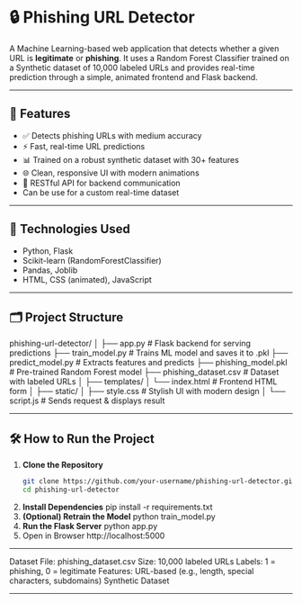 # 🔒 Phishing URL Detector

A Machine Learning-based web application that detects whether a given URL is **legitimate** or **phishing**. It uses a Random Forest Classifier trained on a Synthetic dataset of 10,000 labeled URLs and provides real-time prediction through a simple, animated frontend and Flask backend.

---

## 📌 Features

- ✅ Detects phishing URLs with medium accuracy
- ⚡ Fast, real-time URL predictions
- 📊 Trained on a robust synthetic dataset with 30+ features
- 🌐 Clean, responsive UI with modern animations
- 🔁 RESTful API for backend communication
- Can be use for a custom real-time dataset
  
---

## 🧠 Technologies Used

- Python, Flask
- Scikit-learn (RandomForestClassifier)
- Pandas, Joblib
- HTML, CSS (animated), JavaScript

---

## 🗂️ Project Structure 
phishing-url-detector/ │ ├── app.py # Flask backend for serving predictions ├── train_model.py # Trains ML model and saves it to .pkl ├── predict_model.py # Extracts features and predicts ├── phishing_model.pkl # Pre-trained Random Forest model ├── phishing_dataset.csv # Dataset with labeled URLs │ ├── templates/ │ └── index.html # Frontend HTML form │ ├── static/ │ ├── style.css # Stylish UI with modern design │ └── script.js # Sends request & displays result

---

## 🛠️ How to Run the Project

1. **Clone the Repository**
   ```bash
   git clone https://github.com/your-username/phishing-url-detector.git
   cd phishing-url-detector
2. **Install Dependencies**
   pip install -r requirements.txt
3. **(Optional) Retrain the Model**
   python train_model.py
4. **Run the Flask Server**
   python app.py
5. Open in Browser
   http://localhost:5000

--- 

Dataset
File: phishing_dataset.csv
Size: 10,000 labeled URLs
Labels: 1 = phishing, 0 = legitimate
Features: URL-based (e.g., length, special characters, subdomains)
Synthetic Dataset

---
